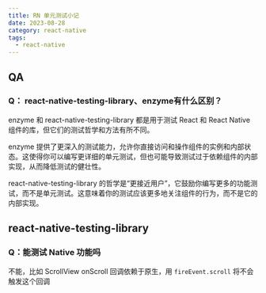 ```yaml
---
title: RN 单元测试小记
date: 2023-08-28
category: react-native
tags:
  - react-native
---
```


<!-- more -->

## QA

### Q： react-native-testing-library、enzyme有什么区别？

enzyme 和 react-native-testing-library 都是用于测试 React 和 React Native 组件的库，但它们的测试哲学和方法有所不同。

enzyme 提供了更深入的测试能力，允许你直接访问和操作组件的实例和内部状态。这使得你可以编写更详细的单元测试，但也可能导致测试过于依赖组件的内部实现，从而降低测试的健壮性。

react-native-testing-library 的哲学是“更接近用户”，它鼓励你编写更多的功能测试，而不是单元测试。这意味着你的测试应该更多地关注组件的行为，而不是它的内部实现。


## react-native-testing-library

### Q：能测试 Native 功能吗

不能，比如 ScrollView onScroll 回调依赖于原生，用 `fireEvent.scroll` 将不会触发这个回调


